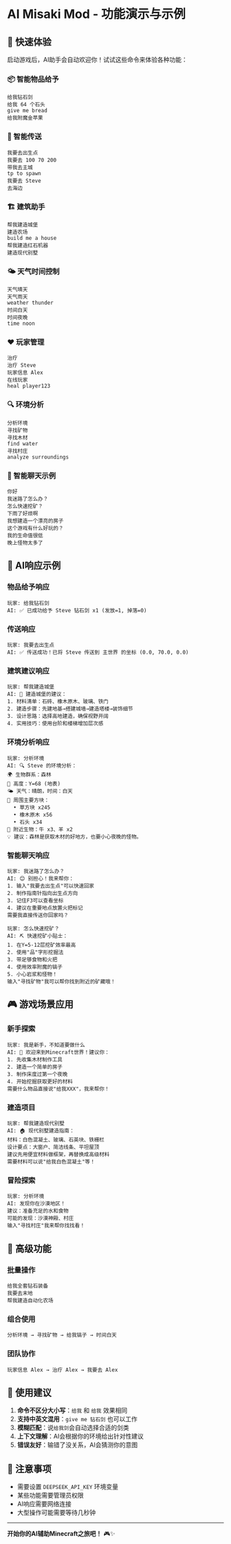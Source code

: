 # AI Misaki Mod - 功能演示与示例

## 🎯 快速体验

启动游戏后，AI助手会自动欢迎你！试试这些命令来体验各种功能：

### 📦 智能物品给予
```
给我钻石剑
给我 64 个石头  
give me bread
给我附魔金苹果
```

### 🚀 智能传送
```
我要去出生点
我要去 100 70 200
带我去主城
tp to spawn
我要去 Steve
去海边
```

### 🏗️ 建筑助手
```
帮我建造城堡
建造农场
build me a house
帮我建造红石机器
建造现代别墅
```

### 🌤️ 天气时间控制
```
天气晴天
天气雨天
weather thunder
时间白天
时间夜晚
time noon
```

### ❤️ 玩家管理
```
治疗
治疗 Steve
玩家信息 Alex
在线玩家
heal player123
```

### 🔍 环境分析
```
分析环境
寻找矿物
寻找木材
find water
寻找村庄
analyze surroundings
```

### 💬 智能聊天示例
```
你好
我迷路了怎么办？
怎么快速挖矿？
下雨了好烦啊
我想建造一个漂亮的房子
这个游戏有什么好玩的？
我的生命值很低
晚上怪物太多了
```

## 🤖 AI响应示例

### 物品给予响应
```
玩家: 给我钻石剑
AI: ✅ 已成功给予 Steve 钻石剑 x1 (发放=1, 掉落=0)
```

### 传送响应
```
玩家: 我要去出生点
AI: ✅ 传送成功！已将 Steve 传送到 主世界 的坐标 (0.0, 70.0, 0.0)
```

### 建筑建议响应
```
玩家: 帮我建造城堡
AI: 🏰 建造城堡的建议：
1. 材料清单：石砖、橡木原木、玻璃、铁门
2. 建造步骤：先建地基→搭建城墙→建造塔楼→装饰细节
3. 设计思路：选择高地建造，确保视野开阔
4. 实用技巧：使用台阶和楼梯增加层次感
```

### 环境分析响应
```
玩家: 分析环境
AI: 🔍 Steve 的环境分析：
🌍 生物群系：森林
📏 高度：Y=68 (地表)
🌤️ 天气：晴朗，时间：白天
🧱 周围主要方块：
  • 草方块 x245
  • 橡木原木 x56
  • 石头 x34
🐾 附近生物：牛 x3、羊 x2
💡 建议：森林是获取木材的好地方，也要小心夜晚的怪物。
```

### 智能聊天响应
```
玩家: 我迷路了怎么办？
AI: 😊 别担心！我来帮你：
1. 输入"我要去出生点"可以快速回家
2. 制作指南针指向出生点方向  
3. 记住F3可以查看坐标
4. 建议在重要地点放置火把标记
需要我直接传送你回家吗？

玩家: 怎么快速挖矿？
AI: ⛏️ 快速挖矿小贴士：
1. 在Y=5-12层挖矿效率最高
2. 使用"品"字形挖掘法
3. 带足够食物和火把
4. 使用效率附魔的镐子
5. 小心岩浆和怪物！
输入"寻找矿物"我可以帮你找到附近的矿藏哦！
```

## 🎮 游戏场景应用

### 新手探索
```
玩家: 我是新手，不知道要做什么
AI: 🌟 欢迎来到Minecraft世界！建议你：
1. 先收集木材制作工具
2. 建造一个简单的房子
3. 制作床度过第一个夜晚
4. 开始挖掘获取更好的材料
需要什么物品直接说"给我XXX"，我来帮你！
```

### 建造项目
```
玩家: 帮我建造现代别墅
AI: 🏠 现代别墅建造指南：
材料：白色混凝土、玻璃、石英块、铁栅栏
设计要点：大窗户、简洁线条、平坦屋顶
建议先用便宜材料做框架，再替换成高级材料
需要材料可以说"给我白色混凝土"等！
```

### 冒险探索
```
玩家: 分析环境
AI: 发现你在沙漠地区！
建议：准备充足的水和食物
可能的发现：沙漠神殿、村庄
输入"寻找村庄"我来帮你找找看！
```

## 🔧 高级功能

### 批量操作
```
给我全套钻石装备
我要去末地
帮我建造自动化农场
```

### 组合使用
```
分析环境 → 寻找矿物 → 给我镐子 → 时间白天
```

### 团队协作
```
玩家信息 Alex → 治疗 Alex → 我要去 Alex
```

## 📝 使用建议

1. **命令不区分大小写**：`给我` 和 `给我` 效果相同
2. **支持中英文混用**：`give me 钻石剑` 也可以工作  
3. **模糊匹配**：说`给我剑`会自动选择合适的剑类
4. **上下文理解**：AI会根据你的环境给出针对性建议
5. **错误友好**：输错了没关系，AI会猜测你的意图

## 🚨 注意事项

- 需要设置 `DEEPSEEK_API_KEY` 环境变量
- 某些功能需要管理员权限
- AI响应需要网络连接
- 大型操作可能需要等待几秒钟

---

**开始你的AI辅助Minecraft之旅吧！** 🎮✨